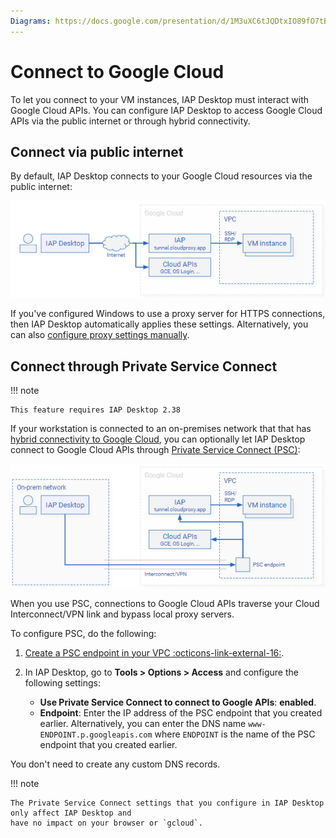 ```yaml
---
Diagrams: https://docs.google.com/presentation/d/1M3uXC6tJQDtxIO89fO7tBxXumQnbfIb4jf9v7dHMGE4/edit#slide=id.p
---
```


# Connect to Google Cloud

To let you connect to your VM instances, IAP Desktop must interact with Google Cloud APIs. You can configure
IAP Desktop to access Google Cloud APIs via the public internet or through hybrid connectivity.


## Connect via public internet

By default, IAP Desktop connects to your Google Cloud resources via the public internet:

![Connect via public internet](images/connect-via-internet.png)

If you've configured Windows to use a proxy server for HTTPS connections, then 
IAP Desktop automatically applies these settings. Alternatively, you can also
[configure proxy settings manually](proxy-configuration.md).


## Connect through Private Service Connect

!!! note

    This feature requires IAP Desktop 2.38
    
If your workstation is connected to an on-premises network that that has
[hybrid connectivity to Google Cloud](https://cloud.google.com/hybrid-connectivity),
you can optionally let IAP Desktop connect to Google Cloud APIs through 
[Private Service Connect (PSC)](https://cloud.google.com/vpc/docs/about-accessing-google-apis-endpoints):

![Connect through Private Service Connect](images/connect-via-psc.png)

When you use PSC, connections to Google Cloud APIs traverse your Cloud Interconnect/VPN link
and bypass local proxy servers.

To configure PSC, do the following:

1.  [Create a PSC endpoint in your VPC :octicons-link-external-16:](https://cloud.google.com/vpc/docs/configure-private-service-connect-apis).
1.  In IAP Desktop, go to **Tools > Options > Access** and configure the following settings:

    *   **Use Private Service Connect to connect to Google APIs**: **enabled**.
    *   **Endpoint**: Enter the IP address of the PSC endpoint that you created earlier. Alternatively,
        you can enter the DNS name `www-ENDPOINT.p.googleapis.com` where `ENDPOINT` is the name of the 
        PSC endpoint that you created earlier.
        
You don't need to create any custom DNS records.
        
!!! note

    The Private Service Connect settings that you configure in IAP Desktop only affect IAP Desktop and
    have no impact on your browser or `gcloud`.
    